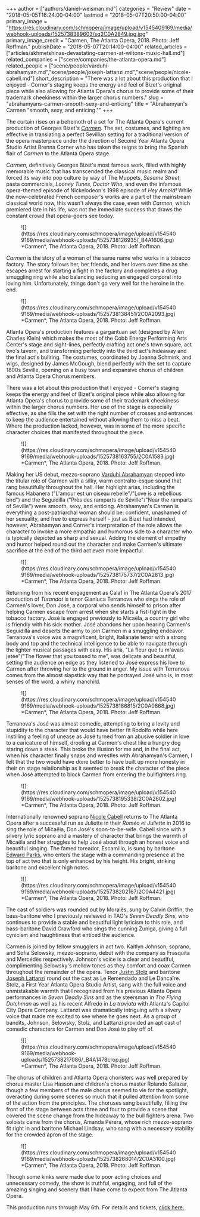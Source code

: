 +++
author = ["authors/daniel-weisman.md"]
categories = "Review"
date = "2018-05-05T16:24:00-04:00"
lastmod = "2018-05-07T20:50:00-04:00"
primary_image = "https://res.cloudinary.com/schmopera/image/upload/v1545409169/media/webhook-uploads/1525738389603/sq2C0A2849.jpg.jpg"
primary_image_credit = "Carmen, The Atlanta Opera, 2018. Photo: Jeff Roffman."
publishDate = "2018-05-07T20:14:00-04:00"
related_articles = ["articles/akhmetshinas-devastating-carmen-at-wiltons-music-hall.md"]
related_companies = ["scene/companies/the-atlanta-opera.md"]
related_people = ["scene/people/varduhi-abrahamyan.md","scene/people/joseph-lattanzi.md","scene/people/nicole-cabell.md"]
short_description = "There was a lot about this production that I enjoyed - Corner&#039;s staging keeps the energy and feel of Bizet&#039;s original piece while also allowing for Atlanta Opera&#039;s chorus to provide some of their trademark cheekiness within the larger chorus numbers."
slug = "abrahamyans-carmen-smooth-sexy-and-enticing"
title = "Abrahamyan&#039;s Carmen &quot;smooth, sexy, and enticing.&quot;"
+++

The curtain rises on a behemoth of a set for The Atlanta Opera's current production of Georges Bizet's [*Carmen*](https://www.atlantaopera.org/performance/carmen/). The set, costumes, and lighting are effective in translating a perfect Sevillian setting for a traditional version of the opera masterpiece under the direction of Second Year Atlanta Opera Studio Artist Brenna Corner who has taken the reigns to bring the Spanish flair of *Carmen* to the Atlanta Opera stage.

*Carmen*, definitively Georges Bizet's most famous work, filled with highly memorable music that has transcended the classical music realm and forced its way into pop culture by way of The Muppets, *Sesame Street*, pasta commercials, *Looney Tunes*, *Doctor Who*, and even the infamous opera-themed episode of Nickelodeon's 1998 episode of *Hey Arnold!* While the now-celebrated French composer's works are a part of the mainstream classical world now, this wasn't always the case, even with *Carmen*, which premiered late in his life, was not the immediate success that draws the constant crowd that opera-goers see today.

<figure data-type="image">
![](https://res.cloudinary.com/schmopera/image/upload/v1545409169/media/webhook-uploads/1525738126935/_B4A1606.jpg)
<figcaption>*Carmen*, The Atlanta Opera, 2018. Photo: Jeff Roffman.</figcaption>
</figure>

*Carmen* is the story of a woman of the same name who works in a tobacco factory. The story follows her, her friends, and her lovers over time as she escapes arrest for starting a fight in the factory and completes a drug smuggling ring while also balancing seducing an engaged corporal into loving him. Unfortunately, things don't go very well for the heroine in the end.

<figure data-type="image">
![](https://res.cloudinary.com/schmopera/image/upload/v1545409169/media/webhook-uploads/1525738138451/2C0A2093.jpg)
<figcaption>*Carmen*, The Atlanta Opera, 2018. Photo: Jeff Roffman.</figcaption>
</figure>

Atlanta Opera's production features a gargantuan set (designed by Allen Charles Klein) which makes the most of the Cobb Energy Performing Arts Center's stage and sight-lines, perfectly crafting act one's town square, act two's tavern, and transforming perfectly into the third act's hideaway and the final act's bullring. The costumes, coordinated by Joanna Schmink, and wigs, designed by James McGough, blend perfectly with the set to capture 1800s Seville, opening on a busy town and expansive chorus of children and Atlanta Opera Chorus members.

There was a lot about this production that I enjoyed - Corner's staging keeps the energy and feel of Bizet's original piece while also allowing for Atlanta Opera's chorus to provide some of their trademark cheekiness within the larger chorus numbers. Her use of the stage is especially effective, as she fills the set with the right number of crosses and entrances to keep the audience entertained without allowing them to miss a beat. Where the production lacked, however, was in some of the more specific character choices that manifested throughout the piece.

<figure data-type="image">
![](https://res.cloudinary.com/schmopera/image/upload/v1545409169/media/webhook-uploads/1525738163755/2C0A1583.jpg)
<figcaption>*Carmen*, The Atlanta Opera, 2018. Photo: Jeff Roffman.</figcaption>
</figure>

Making her US debut, mezzo-soprano [Varduhi Abrahamyan](/scene/people/varduhi-abrahamyan/) stepped into the titular role of Carmen with a silky, warm contralto-esque sound that rang beautifully throughout the hall. Her highlight arias, including the famous Habanera ("L'amour est un oiseau rebelle"/"Love is a rebellious bird") and the Seguidilla ("Près des ramparts de Séville"/"Near the ramparts of Seville") were smooth, sexy, and enticing. Abrahamyan's Carmen is everything a post-patriarchal woman should be: confident, unashamed of her sexuality, and free to express herself - just as Bizet had intended, however, Abrahamyan and Corner's interpretation of the role allows the character to invoke a more empathic and humorous side to a character who is typically depicted as sharp and sexual. Adding the element of empathy and humor helped round out the character and make Carmen's ultimate sacrifice at the end of the third act even more impactful.

<figure data-type="image">
![](https://res.cloudinary.com/schmopera/image/upload/v1545409169/media/webhook-uploads/1525738175737/2C0A2813.jpg)
<figcaption>*Carmen*, The Atlanta Opera, 2018. Photo: Jeff Roffman.</figcaption>
</figure>

Returning from his recent engagement as Calaf in The Atlanta Opera's 2017 production of *Turandot* is tenor Gianluca Terranova who sings the role of Carmen's lover, Don José, a corporal who sends himself to prison after helping Carmen escape from arrest when she starts a fist-fight in the tobacco factory. José is engaged previously to Micaëla, a country girl who is friendly with his sick mother. José abandons her upon hearing Carmen's Seguidilla and deserts the army to join Carmen in a smuggling endeavor. Terranova's voice was a magnificent, bright, Italianate tenor with a strong body and top and the technical intelligence to be able to navigate through the lighter musical passages with easy. His aria, "La fleur que tu m'avais jetée"/"The flower that you tossed to me", was delicate and beautiful, setting the audience on edge as they listened to José express his love to Carmen after throwing her to the ground in anger. My issue with Terranova comes from the almost slapstick way that he portrayed José who is, in most senses of the word, a whiny manchild.

<figure data-type="image">
![](https://res.cloudinary.com/schmopera/image/upload/v1545409169/media/webhook-uploads/1525738186815/2C0A0868.jpg)
<figcaption>*Carmen*, The Atlanta Opera, 2018. Photo: Jeff Roffman.</figcaption>
</figure>

Terranova's José was almost comedic, attempting to bring a levity and stupidity to the character that would have better fit Rodolfo while here instilling a feeling of unease as José turned from an abusive soldier in love to a caricature of himself, drooling at Carmen's chest like a hungry dog staring down a steak. This broke the illusion for me and, in the final act, when his character finally snaps and wrestles with Abrahamyan's Carmen, I felt that the two would have done better to have built up more honesty in their on stage relationship as it seemed to break the character of the piece when José attempted to block Carmen from entering the bullfighters ring.

<figure data-type="image">
![](https://res.cloudinary.com/schmopera/image/upload/v1545409169/media/webhook-uploads/1525738195338/2C0A2602.jpg)
<figcaption>*Carmen*, The Atlanta Opera, 2018. Photo: Jeff Roffman.</figcaption>
</figure>

Internationally renowned soprano [Nicole Cabell](/talking-with-singers-nicole-cabell/) returns to The Atlanta Opera after a successful run as Juliette in their *Roméo et Juliette* in 2016 to sing the role of Micaëla, Don José's soon-to-be-wife. Cabell since with a silvery lyric soprano and a mastery of character that brings the warmth of Micaëla and her struggles to help José about through an honest voice and beautiful singing. The famed toreador, Escamillo, is sung by baritone [Edward Parks](/scene/people/edward-parks/), who enters the stage with a commanding presence at the top of act two that is only enhanced by his height. His bright, striking baritone and excellent high notes.

<figure data-type="image">
![](https://res.cloudinary.com/schmopera/image/upload/v1545409169/media/webhook-uploads/1525738202167/2C0A4421.jpg)
<figcaption>*Carmen*, The Atlanta Opera, 2018. Photo: Jeff Roffman.</figcaption>
</figure>

The cast of soldiers was rounded out by Moralès, sung by Calvin Griffin, the bass-baritone who I previously reviewed in TAO's *Seven Deadly Sins*, who continues to provide a stable and beautiful light lyricism to this role, and bass-baritone David Crawford who sings the cunning Zuniga, giving a full cynicism and haughtiness that enticed the audience.

Carmen is joined by fellow smugglers in act two. Kaitlyn Johnson, soprano, and Sofia Selowsky, mezzo-soprano, debut with the company as Frasquita and Mercédès respectively. Johnson's voice is a clear and beautiful, complimenting Selowsky's mellow tones as they comfort and coax Carmen throughout the remainder of the opera. Tenor [Justin Stolz](/scene/people/justin-stolz/) and baritone [Joseph Lattanzi](/scene/people/joseph-lattanzi/) round out the cast as Le Remendado and Le Dancaïre. Stolz, a First Year Atlanta Opera Studio Artist, sang with the full voice and unmistakable warmth that I recognized from his previous Atlanta Opera performances in *Seven Deadly Sins* and as the steersman in *The Flying Dutchman* as well as his recent Alfredo in *La traviata* with Atlanta's Capitol City Opera Company. Lattanzi was dramatically intriguing with a silvery voice that made me excited to see where he goes next. As a group of bandits, Johnson, Selowsky, Stolz, and Lattanzi provided an apt cast of comedic characters for Carmen and Don José to play off of.

<figure data-type="image">
![](https://res.cloudinary.com/schmopera/image/upload/v1545409169/media/webhook-uploads/1525738217086/_B4A1478crop.jpg)
<figcaption>*Carmen*, The Atlanta Opera, 2018. Photo: Jeff Roffman.</figcaption>
</figure>

The chorus of children and Atlanta Opera choristers was well prepared by chorus master Lisa Hasson and children's chorus master Rolando Salazar, though a few members of the male chorus seemed to vie for the spotlight, overacting during some scenes so much that it pulled attention from some of the action from the principles. The choruses sang beautifully, filling the front of the stage between acts three and four to provide a scene that covered the scene change from the hideaway to the bull fighters arena. Two soloists came from the chorus, Amanda Perera, whose rich mezzo-soprano fit right in and baritone Michael Lindsay, who sang with a necessary stability for the crowded apron of the stage.

<figure data-type="image">
![](https://res.cloudinary.com/schmopera/image/upload/v1545409169/media/webhook-uploads/1525738268014/2C0A3100.jpg)
<figcaption>*Carmen*, The Atlanta Opera, 2018. Photo: Jeff Roffman.</figcaption>
</figure>

Though some kinks were made due to poor acting choices and unnecessary comedy, the show is truthful, engaging, and full of the amazing singing and scenery that I have come to expect from The Atlanta Opera.

This production runs through May 6th. For details and tickets, [click here.](https://www.atlantaopera.org/performance/carmen/)
